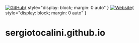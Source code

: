 [![GitHub](https://img.shields.io/github/license/sergiotocalini/sergiotocalini.github.io)](https://github.com/sergiotocalini/sergiotocalini.github.io/README.md){ style="display: block; margin: 0 auto" }
[![Website](https://img.shields.io/website-up-down-green-red/https/sergiotocalini.github.io.svg)](https://sergiotocalini.github.io/){ style="display: block; margin: 0 auto" }

# sergiotocalini.github.io